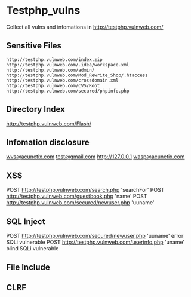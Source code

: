 # Testphp_vulns
Collect all vulns and infomations in http://testphp.vulnweb.com/

## Sensitive Files

    http://testphp.vulnweb.com/index.zip
    http://testphp.vulnweb.com/.idea/workspace.xml
    http://testphp.vulnweb.com/admin/
    http://testphp.vulnweb.com/Mod_Rewrite_Shop/.htaccess
    http://testphp.vulnweb.com/crossdomain.xml
    http://testphp.vulnweb.com/CVS/Root
    http://testphp.vulnweb.com/secured/phpinfo.php
    

## Directory Index

  http://testphp.vulnweb.com/Flash/
  
## Infomation disclosure
  
  wvs@acunetix.com
  test@gmail.com
  http://127.0.0.1
  wasp@acunetix.com
  
## XSS
  
   POST http://testphp.vulnweb.com/search.php 'searchFor'
   POST http://testphp.vulnweb.com/guestbook.php 'name'
   POST http://testphp.vulnweb.com/secured/newuser.php 'uuname'
   
  
## SQL Inject

  POST http://testphp.vulnweb.com/secured/newuser.php 'uuname' error SQLi vulnerable
  POST http://testphp.vulnweb.com/userinfo.php 'uname' blind SQLi vulnerable
  
## File Include

## CLRF
